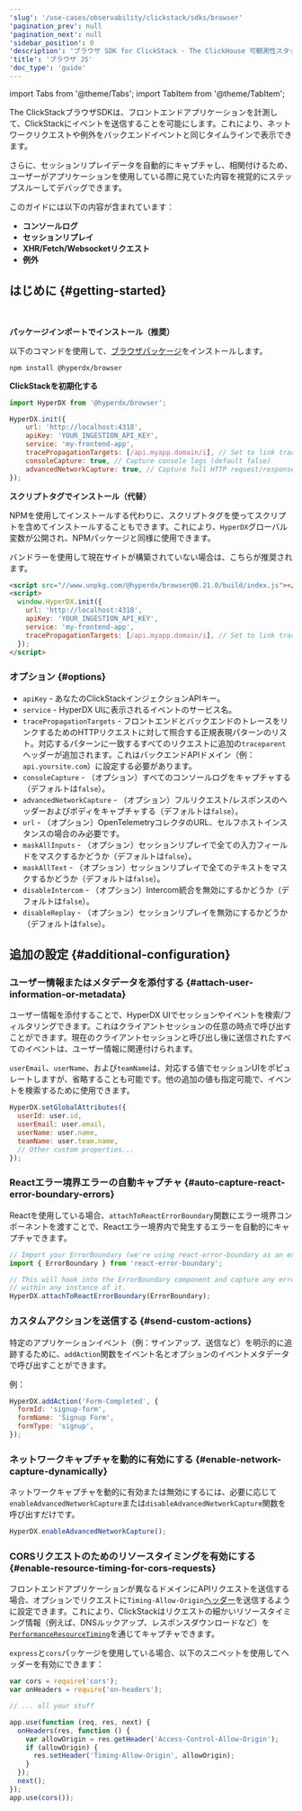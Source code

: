 ```yaml
---
'slug': '/use-cases/observability/clickstack/sdks/browser'
'pagination_prev': null
'pagination_next': null
'sidebar_position': 0
'description': 'ブラウザ SDK for ClickStack - The ClickHouse 可観測性スタック'
'title': 'ブラウザ JS'
'doc_type': 'guide'
---
```


import Tabs from '@theme/Tabs';
import TabItem from '@theme/TabItem';

The ClickStackブラウザSDKは、フロントエンドアプリケーションを計測して、ClickStackにイベントを送信することを可能にします。これにより、ネットワークリクエストや例外をバックエンドイベントと同じタイムラインで表示できます。

さらに、セッションリプレイデータを自動的にキャプチャし、相関付けるため、ユーザーがアプリケーションを使用している際に見ていた内容を視覚的にステップスルーしてデバッグできます。

このガイドには以下の内容が含まれています：

- **コンソールログ**
- **セッションリプレイ**
- **XHR/Fetch/Websocketリクエスト**
- **例外**

## はじめに {#getting-started}

<br/>

<Tabs groupId="install">
<TabItem value="package_import" label="パッケージインポート" default>

**パッケージインポートでインストール（推奨）**

以下のコマンドを使用して、[ブラウザパッケージ](https://www.npmjs.com/package/@hyperdx/browser)をインストールします。

```shell
npm install @hyperdx/browser
```

**ClickStackを初期化する**

```javascript
import HyperDX from '@hyperdx/browser';

HyperDX.init({
    url: 'http://localhost:4318',
    apiKey: 'YOUR_INGESTION_API_KEY',
    service: 'my-frontend-app',
    tracePropagationTargets: [/api.myapp.domain/i], // Set to link traces from frontend to backend requests
    consoleCapture: true, // Capture console logs (default false)
    advancedNetworkCapture: true, // Capture full HTTP request/response headers and bodies (default false)
});
```

</TabItem>
<TabItem value="script_tag" label="スクリプトタグ">

**スクリプトタグでインストール（代替）**

NPMを使用してインストールする代わりに、スクリプトタグを使ってスクリプトを含めてインストールすることもできます。これにより、`HyperDX`グローバル変数が公開され、NPMパッケージと同様に使用できます。

バンドラーを使用して現在サイトが構築されていない場合は、こちらが推奨されます。

```html
<script src="//www.unpkg.com/@hyperdx/browser@0.21.0/build/index.js"></script>
<script>
  window.HyperDX.init({
    url: 'http://localhost:4318',
    apiKey: 'YOUR_INGESTION_API_KEY',
    service: 'my-frontend-app',
    tracePropagationTargets: [/api.myapp.domain/i], // Set to link traces from frontend to backend requests
  });
</script>
```

</TabItem>
</Tabs>

### オプション {#options}

- `apiKey` - あなたのClickStackインジェクションAPIキー。
- `service` - HyperDX UIに表示されるイベントのサービス名。
- `tracePropagationTargets` - フロントエンドとバックエンドのトレースをリンクするためのHTTPリクエストに対して照合する正規表現パターンのリスト。対応するパターンに一致するすべてのリクエストに追加の`traceparent`ヘッダーが追加されます。これはバックエンドAPIドメイン（例：`api.yoursite.com`）に設定する必要があります。
- `consoleCapture` - （オプション）すべてのコンソールログをキャプチャする（デフォルトは`false`）。
- `advancedNetworkCapture` - （オプション）フルリクエスト/レスポンスのヘッダーおよびボディをキャプチャする（デフォルトは`false`）。
- `url` - （オプション）OpenTelemetryコレクタのURL、セルフホストインスタンスの場合のみ必要です。
- `maskAllInputs` - （オプション）セッションリプレイで全ての入力フィールドをマスクするかどうか（デフォルトは`false`）。
- `maskAllText` - （オプション）セッションリプレイで全てのテキストをマスクするかどうか（デフォルトは`false`）。
- `disableIntercom` - （オプション）Intercom統合を無効にするかどうか（デフォルトは`false`）。
- `disableReplay` - （オプション）セッションリプレイを無効にするかどうか（デフォルトは`false`）。

## 追加の設定 {#additional-configuration}

### ユーザー情報またはメタデータを添付する {#attach-user-information-or-metadata}

ユーザー情報を添付することで、HyperDX UIでセッションやイベントを検索/フィルタリングできます。これはクライアントセッションの任意の時点で呼び出すことができます。現在のクライアントセッションと呼び出し後に送信されたすべてのイベントは、ユーザー情報に関連付けられます。

`userEmail`、`userName`、および`teamName`は、対応する値でセッションUIをポピュレートしますが、省略することも可能です。他の追加の値も指定可能で、イベントを検索するために使用できます。

```javascript
HyperDX.setGlobalAttributes({
  userId: user.id,
  userEmail: user.email,
  userName: user.name,
  teamName: user.team.name,
  // Other custom properties...
});
```

### Reactエラー境界エラーの自動キャプチャ {#auto-capture-react-error-boundary-errors}

Reactを使用している場合、`attachToReactErrorBoundary`関数にエラー境界コンポーネントを渡すことで、Reactエラー境界内で発生するエラーを自動的にキャプチャできます。

```javascript
// Import your ErrorBoundary (we're using react-error-boundary as an example)
import { ErrorBoundary } from 'react-error-boundary';

// This will hook into the ErrorBoundary component and capture any errors that occur
// within any instance of it.
HyperDX.attachToReactErrorBoundary(ErrorBoundary);
```

### カスタムアクションを送信する {#send-custom-actions}

特定のアプリケーションイベント（例：サインアップ、送信など）を明示的に追跡するために、`addAction`関数をイベント名とオプションのイベントメタデータで呼び出すことができます。

例：

```javascript
HyperDX.addAction('Form-Completed', {
  formId: 'signup-form',
  formName: 'Signup Form',
  formType: 'signup',
});
```

### ネットワークキャプチャを動的に有効にする {#enable-network-capture-dynamically}

ネットワークキャプチャを動的に有効または無効にするには、必要に応じて`enableAdvancedNetworkCapture`または`disableAdvancedNetworkCapture`関数を呼び出すだけです。

```javascript
HyperDX.enableAdvancedNetworkCapture();
```

### CORSリクエストのためのリソースタイミングを有効にする {#enable-resource-timing-for-cors-requests}

フロントエンドアプリケーションが異なるドメインにAPIリクエストを送信する場合、オプションでリクエストに`Timing-Allow-Origin`[ヘッダー](https://developer.mozilla.org/en-US/docs/Web/HTTP/Headers/Timing-Allow-Origin)を送信するように設定できます。これにより、ClickStackはリクエストの細かいリソースタイミング情報（例えば、DNSルックアップ、レスポンスダウンロードなど）を[`PerformanceResourceTiming`](https://developer.mozilla.org/en-US/docs/Web/API/PerformanceResourceTiming)を通じてキャプチャできます。

`express`と`cors`パッケージを使用している場合、以下のスニペットを使用してヘッダーを有効にできます：

```javascript
var cors = require('cors');
var onHeaders = require('on-headers');

// ... all your stuff

app.use(function (req, res, next) {
  onHeaders(res, function () {
    var allowOrigin = res.getHeader('Access-Control-Allow-Origin');
    if (allowOrigin) {
      res.setHeader('Timing-Allow-Origin', allowOrigin);
    }
  });
  next();
});
app.use(cors());
```
